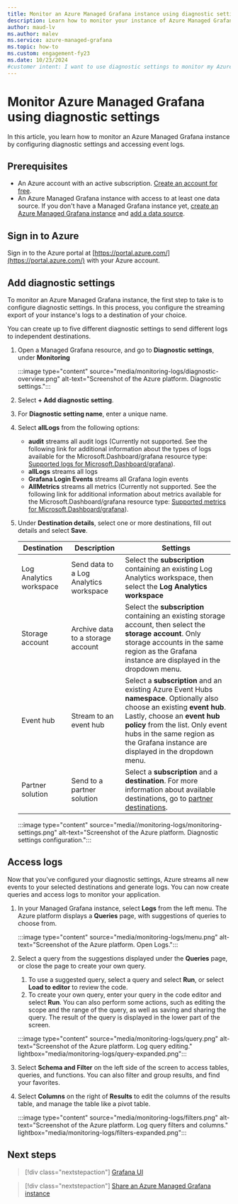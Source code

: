 ```yaml
---
title: Monitor an Azure Managed Grafana instance using diagnostic settings
description: Learn how to monitor your instance of Azure Managed Grafana by configuring diagnostic settings and accessing event logs.
author: maud-lv 
ms.author: malev 
ms.service: azure-managed-grafana
ms.topic: how-to 
ms.custom: engagement-fy23
ms.date: 10/23/2024
#customer intent: I want to use diagnostic settings to monitor my Azure Managed Grafana workspace.
---
```


# Monitor Azure Managed Grafana using diagnostic settings

In this article, you learn how to monitor an Azure Managed Grafana instance by configuring diagnostic settings and accessing event logs.

## Prerequisites

- An Azure account with an active subscription. [Create an account for free](https://azure.microsoft.com/free).
- An Azure Managed Grafana instance with access to at least one data source. If you don't have a Managed Grafana instance yet, [create an Azure Managed Grafana instance](./quickstart-managed-grafana-portal.md) and [add a data source](how-to-data-source-plugins-managed-identity.md).

## Sign in to Azure

Sign in to the Azure portal at [https://portal.azure.com/](https://portal.azure.com/) with your Azure account.

## Add diagnostic settings

To monitor an Azure Managed Grafana instance, the first step to take is to configure diagnostic settings. In this process, you configure the streaming export of your instance's logs to a destination of your choice.

You can create up to five different diagnostic settings to send different logs to independent destinations.

1. Open a Managed Grafana resource, and go to **Diagnostic settings**, under **Monitoring**

   :::image type="content" source="media/monitoring-logs/diagnostic-overview.png" alt-text="Screenshot of the Azure platform. Diagnostic settings.":::

1. Select **+ Add diagnostic setting**.

1. For **Diagnostic setting name**, enter a unique name.

1. Select **allLogs** from the following options:
   - **audit** streams all audit logs (Currently not supported. See the following link for additional information about the types of logs available for the Microsoft.Dashboard/grafana resource type: [Supported logs for Microsoft.Dashboard/grafana](/azure/azure-monitor/reference/supported-logs/microsoft-dashboard-grafana-logs)).
   - **allLogs** streams all logs
   - **Grafana Login Events** streams all Grafana login events
   - **AllMetrics** streams all metrics (Currently not supported. See the following link for additional information about metrics available for the Microsoft.Dashboard/grafana resource type: [Supported metrics for Microsoft.Dashboard/grafana](/azure/azure-monitor/reference/supported-metrics/microsoft-dashboard-grafana-metrics)).

1. Under **Destination details**, select one or more destinations, fill out details and select **Save**.

   | Destination             | Description                            | Settings                                                                                                                                                                         |
   |-------------------------|----------------------------------------|----------------------------------------------------------------------------------------------------------------------------------------------------------------------------------|
   | Log Analytics workspace | Send data to a Log Analytics workspace | Select the **subscription** containing an existing Log Analytics workspace, then select the **Log Analytics workspace**                                                          |
   | Storage account         | Archive data to a storage account      | Select the **subscription** containing an existing storage account, then select the **storage account**. Only storage accounts in the same region as the Grafana instance are displayed in the dropdown menu.                                                                          |
   | Event hub               | Stream to an event hub                 | Select a **subscription** and an existing Azure Event Hubs **namespace**. Optionally also choose an existing **event hub**. Lastly, choose an **event hub policy** from the list. Only event hubs in the same region as the Grafana instance are displayed in the dropdown menu. |
   | Partner solution        | Send to a partner solution             | Select a **subscription** and a **destination**. For more information about available destinations, go to [partner destinations](/azure/azure-monitor/partners).                 |

   :::image type="content" source="media//monitoring-logs/monitoring-settings.png" alt-text="Screenshot of the Azure platform. Diagnostic settings configuration.":::

## Access logs

Now that you've configured your diagnostic settings, Azure streams all new events to your selected destinations and generate logs. You can now create queries and access logs to monitor your application.

1. In your Managed Grafana instance, select **Logs** from the left menu. The Azure platform displays a **Queries** page, with suggestions of queries to choose from.

   :::image type="content" source="media/monitoring-logs/menu.png" alt-text="Screenshot of the Azure platform. Open Logs.":::

1. Select a query from the suggestions displayed under the **Queries** page, or close the page to create your own query.
   1. To use a suggested query, select a query and select **Run**, or select **Load to editor** to review the code.
   1. To create your own query, enter your query in the code editor and select **Run**. You can also perform some actions, such as editing the scope and the range of the query, as well as saving and sharing the query. The result of the query is displayed in the lower part of the screen.

   :::image type="content" source="media/monitoring-logs/query.png" alt-text="Screenshot of the Azure platform. Log query editing." lightbox="media/monitoring-logs/query-expanded.png":::

1. Select **Schema and Filter** on the left side of the screen to access tables, queries, and functions. You can also filter and group results, and find your favorites.
1. Select **Columns** on the right of **Results** to  edit the columns of the results table, and manage the table like a pivot table.

   :::image type="content" source="media/monitoring-logs/filters.png" alt-text="Screenshot of the Azure platform. Log query filters and columns." lightbox="media/monitoring-logs/filters-expanded.png":::

## Next steps

> [!div class="nextstepaction"]
> [Grafana UI](./grafana-app-ui.md)

> [!div class="nextstepaction"]
> [Share an Azure Managed Grafana instance](./how-to-manage-access-permissions-users-identities.md)
